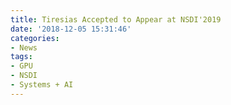 ```yaml
---
title: Tiresias Accepted to Appear at NSDI'2019
date: '2018-12-05 15:31:46'
categories:
- News
tags:
- GPU
- NSDI
- Systems + AI
---
```


